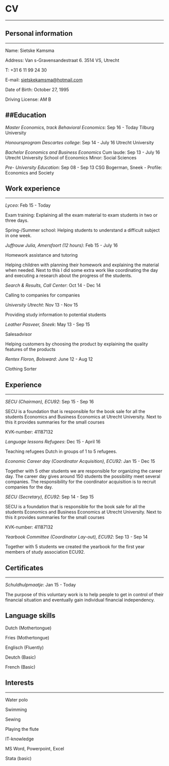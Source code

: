 # CV
------------------------------------

## Personal information
------------------------------------

Name: Sietske Kamsma

Address: Van s-Gravensandestraat 6. 3514 VS, Utrecht 

T: +31 6 11 99 24 30

E-mail: sietskekamsma@hotmail.com
	
Date of Birth: October 27, 1995

Driving License: AM B


##Education
------------------------------------

_Master Economics, track Behavioral Economics_: Sep 16 - Today  Tilburg University

_Honoursprogram Descartes college_: Sep 14 - July 16  Utrecht University

_Bachelor Economics and Business Economics_	Cum laude: Sep 13 - July 16  Utrecht University School of Economics  Minor: Social Sciences

_Pre- University Education_: Sep 08 - Sep 13  CSG Bogerman, Sneek - Profile: Economics and Society 


## Work experience
-------------------------------------

_Lyceo_: Feb  15 - Today

Exam training: Explaining all the exam material to exam students in two or three days.

Spring-/Summer school: Helping students to understand a difficult subject in one week. 

_Juffrouw Julia,  Amersfoort (12 hours)_: Feb 15 - July 16

Homework assistance and tutoring

Helping children with planning their homework and explaining the material when needed. Next to this I did some extra work like coordinating the day and executing a research about the progress of the students.

_Search & Results,  Call Center_: Oct  14 - Dec 14

Calling to companies for companies 

_University Utrecht_: Nov 13 - Nov 15

Providing study information to potential students

_Leather Pasveer,  Sneek_: May 13 - Sep 15

Salesadvisor

Helping customers by choosing the product by explaining the quality features of the products

_Rentex Floron,  Bolsward_: June 12 - Aug 12

Clothing Sorter


## Experience
------------------------------------

_SECU (Chairman), ECU92_: Sep 15 - Sep 16

SECU is a foundation that is responsible for the book sale for all the students Economics and Business Economics at Utrecht University. Next to this it provides summaries for the small courses

KVK-number:	41187132

_Language lessons Refugees_: Dec 15 - April 16

Teaching refugees Dutch in groups of 1 to 5 refugees.

_Economic Career day (Coordinator Acquisition), ECU92_: Jan 15 - Dec 15

Together with 5 other students we are responsible for organizing the career day. The career day gives around 150 students the possibility meet several companies.  The responsibility for the coordinator acquisition is to recruit companies for the day.

_SECU (Secretary), ECU92_: Sep 14 - Sep 15

SECU is a foundation that is responsible for the book sale for all the students Economics and Business Economics at Utrecht University. Next to this it provides summaries for the small courses

KVK-number:	41187132

_Yearbook Committee (Coordinator Lay-out), ECU92_: Sep 13 - Sep 14

Together with 5 students we created the yearbook for the first year members of study association ECU92.


## Certificates
-----------------------------------------------


_Schuldhulpmaatje_: Jan 15 - Today

The purpose of this voluntary work is to help people to get in control of their financial situation and eventually gain individual financial independency. 

## Language skills

Dutch 	(Mothertongue)

Fries 	(Mothertongue)

Englisch 	(Fluently)

Deutch 	(Basic)

French 	(Basic)


## Interests
-----------------------------------------------------

Water polo

Swimming

Sewing

Playing the flute

IT-knowledge

MS Word, Powerpoint, Excel

Stata (basic)


